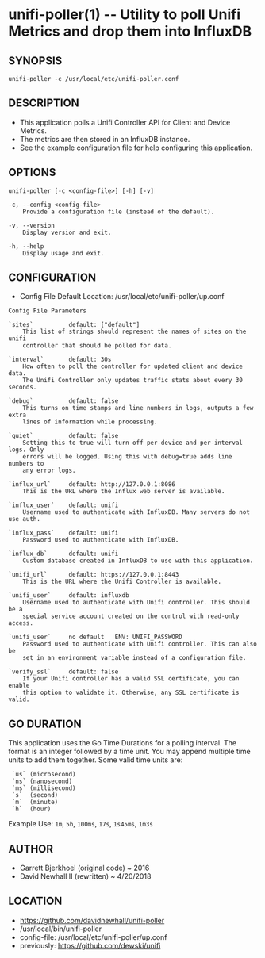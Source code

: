 unifi-poller(1) -- Utility to poll Unifi Metrics and drop them into InfluxDB
===

## SYNOPSIS

`unifi-poller -c /usr/local/etc/unifi-poller.conf`

## DESCRIPTION

* This application polls a Unifi Controller API for Client and Device Metrics.
* The metrics are then stored in an InfluxDB instance.
* See the example configuration file for help configuring this application.

## OPTIONS

`unifi-poller [-c <config-file>] [-h] [-v]`

    -c, --config <config-file>
        Provide a configuration file (instead of the default).

    -v, --version
        Display version and exit.

    -h, --help
        Display usage and exit.

## CONFIGURATION

* Config File Default Location: /usr/local/etc/unifi-poller/up.conf

`Config File Parameters`

    `sites`          default: ["default"]
        This list of strings should represent the names of sites on the unifi
        controller that should be polled for data.

    `interval`       default: 30s
        How often to poll the controller for updated client and device data.
        The Unifi Controller only updates traffic stats about every 30 seconds.

    `debug`          default: false
        This turns on time stamps and line numbers in logs, outputs a few extra
        lines of information while processing.

    `quiet`          default: false  
        Setting this to true will turn off per-device and per-interval logs. Only
        errors will be logged. Using this with debug=true adds line numbers to
        any error logs.

    `influx_url`     default: http://127.0.0.1:8086
        This is the URL where the Influx web server is available.

    `influx_user`    default: unifi
        Username used to authenticate with InfluxDB. Many servers do not use auth.

    `influx_pass`    default: unifi
        Password used to authenticate with InfluxDB.

    `influx_db`      default: unifi
        Custom database created in InfluxDB to use with this application.

    `unifi_url`      default: https://127.0.0.1:8443
        This is the URL where the Unifi Controller is available.

    `unifi_user`     default: influxdb
        Username used to authenticate with Unifi controller. This should be a
        special service account created on the control with read-only access.

    `unifi_user`     no default   ENV: UNIFI_PASSWORD
        Password used to authenticate with Unifi controller. This can also be
        set in an environment variable instead of a configuration file.

    `verify_ssl`     default: false
        If your Unifi controller has a valid SSL certificate, you can enable
        this option to validate it. Otherwise, any SSL certificate is valid.

## GO DURATION

This application uses the Go Time Durations for a polling interval.
The format is an integer followed by a time unit. You may append
multiple time units to add them together. Some valid time units are:

     `us` (microsecond)
     `ns` (nanosecond)
     `ms` (millisecond)
     `s`  (second)
     `m`  (minute)
     `h`  (hour)

Example Use: `1m`, `5h`, `100ms`, `17s`, `1s45ms`, `1m3s`

## AUTHOR

* Garrett Bjerkhoel (original code) ~ 2016
* David Newhall II (rewritten) ~ 4/20/2018

## LOCATION

* https://github.com/davidnewhall/unifi-poller
* /usr/local/bin/unifi-poller
* config-file: /usr/local/etc/unifi-poller/up.conf
* previously: https://github.com/dewski/unifi
